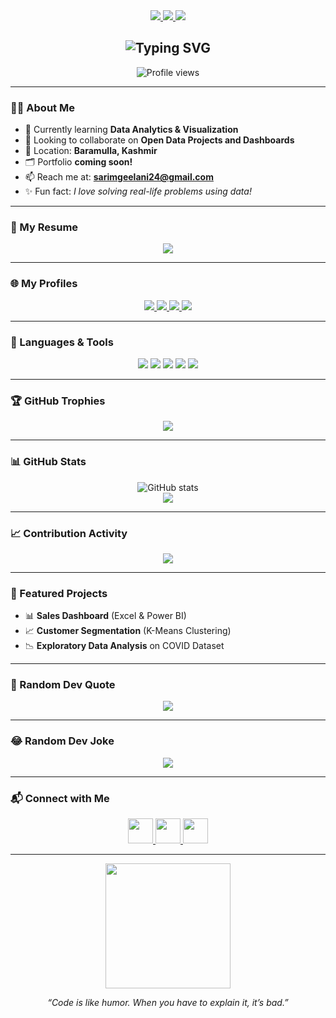 <!-- 🌟 Sarim's GitHub Profile README 🌟 -->

<!-- Badges Section -->
<div id="badges" align="center">
    <a href="https://www.linkedin.com/in/sarim-syed-9b31a02bb" target="_blank">
        <img src="https://img.shields.io/badge/LinkedIn-blue?style=for-the-badge&logo=linkedin&logoColor=white"/>
    </a>
    <a href="mailto:sarimgeelani24@gmail.com" target="_blank">
        <img src="https://img.shields.io/badge/Gmail-sarimgeelani24@gmail.com-red?style=for-the-badge&logo=gmail&logoColor=white"/>
    </a>
    <a href="https://www.instagram.com/sarim______geelani" target="_blank">
        <img src="https://img.shields.io/badge/Instagram-Follow--me-E4405F?style=for-the-badge&logo=instagram&logoColor=white"/>
    </a>
</div>

<!-- Typing Animation -->
<h2 align="center">
  <img src="https://readme-typing-svg.herokuapp.com?font=Fira+Code&pause=1000&center=true&width=500&lines=Hi+%F0%9F%91%8B%2C+I'm+Sarim+Hameed;Data+Analytics+Enthusiast;Aspiring+Data+Scientist;Lifelong+Learner" alt="Typing SVG"/>
</h2>

<!-- Profile Views -->
<p align="center">
    <img src="https://komarev.com/ghpvc/?username=sarimhameed-code&label=Profile%20views&color=0e75b6&style=flat" alt="Profile views"/>
</p>

---

### 👨‍💻 About Me  
- 🌟 Currently learning **Data Analytics & Visualization**  
- 🤝 Looking to collaborate on **Open Data Projects and Dashboards**  
- 📍 Location: **Baramulla, Kashmir**  
- 🗂️ Portfolio **coming soon!**  
- 📫 Reach me at: **sarimgeelani24@gmail.com**  
- ✨ Fun fact: *I love solving real-life problems using data!*  

---

### 📄 My Resume
<p align="center">
  <a href="https://github.com/sarimhameed-code/sarimhameed-code/blob/main/resume.pdf" target="_blank">
    <img src="https://img.shields.io/badge/View%20My%20Resume-blue?style=for-the-badge&logo=adobe-acrobat-reader&logoColor=white"/>
  </a>
</p>

---

### 🌐 My Profiles
<p align="center">
  <a href="https://share.streamlit.io/user/sarimhameed-code" target="_blank">
    <img src="https://img.shields.io/badge/Streamlit-App-FF4B4B?style=for-the-badge&logo=streamlit&logoColor=white"/>
  </a>
  <a href="https://huggingface.co/sarimhameed" target="_blank">
    <img src="https://img.shields.io/badge/HuggingFace-FFAE1A?style=for-the-badge&logo=huggingface&logoColor=white"/>
  </a>
  <a href="https://leetcode.com/u/sarimhameed" target="_blank">
    <img src="https://img.shields.io/badge/LeetCode-FFA116?style=for-the-badge&logo=leetcode&logoColor=white"/>
  </a>
  <a href="https://www.kaggle.com/sarimhameed" target="_blank">
    <img src="https://img.shields.io/badge/Kaggle-20BEFF?style=for-the-badge&logo=kaggle&logoColor=white"/>
  </a>
</p>

---

### 🚀 Languages & Tools
<p align="center">
  <img src="https://img.shields.io/badge/Python-3776AB?style=for-the-badge&logo=python&logoColor=white"/>
  <img src="https://img.shields.io/badge/Excel-217346?style=for-the-badge&logo=microsoft-excel&logoColor=white"/>
  <img src="https://img.shields.io/badge/MySQL-005C84?style=for-the-badge&logo=mysql&logoColor=white"/>
  <img src="https://img.shields.io/badge/Pandas-150458?style=for-the-badge&logo=pandas&logoColor=white"/>
  <img src="https://img.shields.io/badge/Seaborn-34A4EB?style=for-the-badge&logoColor=white"/>
</p>

---

### 🏆 GitHub Trophies
<p align="center">
  <img src="https://github-profile-trophy.vercel.app/?username=sarimhameed-code&theme=radical&no-frame=true&no-bg=false&margin-w=4"/>
</p>

---

### 📊 GitHub Stats
<p align="center">
  <img src="https://github-readme-stats.vercel.app/api?username=sarimhameed-code&show_icons=true&theme=radical" alt="GitHub stats"/>
  <br>
  <img src="https://github-readme-stats.vercel.app/api/top-langs/?username=sarimhameed-code&layout=compact&theme=radical"/>
</p>

---

### 📈 Contribution Activity
<p align="center">
  <img src="https://github-readme-activity-graph.vercel.app/graph?username=sarimhameed-code&theme=react-dark"/>
</p>

---

### 📂 Featured Projects
- 📊 **Sales Dashboard** (Excel & Power BI)  
- 📈 **Customer Segmentation** (K-Means Clustering)  
- 📉 **Exploratory Data Analysis** on COVID Dataset  

---

### 🧠 Random Dev Quote
<p align="center">
  <img src="https://quotes-github-readme.vercel.app/api?type=horizontal&theme=radical"/>
</p>

---

### 😂 Random Dev Joke
<p align="center">
  <img src="https://readme-jokes.vercel.app/api?theme=radical"/>
</p>

---

### 📬 Connect with Me
<p align="center">
  <a href="https://www.linkedin.com/in/sarimhameed" target="_blank">
    <img src="https://img.icons8.com/color/48/000000/linkedin.png" width="40"/>
  </a>
  <a href="mailto:sarimgeelani24@gmail.com" target="_blank">
    <img src="https://img.icons8.com/color/48/000000/gmail--v1.png" width="40"/>
  </a>
  <a href="https://www.instagram.com/sarim______geelani" target="_blank">
    <img src="https://img.icons8.com/color/48/000000/instagram-new.png" width="40"/>
  </a>
</p>

---

<div align="center">
  <img src="https://media.giphy.com/media/qgQUggAC3Pfv687qPC/giphy.gif" width="200"/>
  <p><em>“Code is like humor. When you have to explain it, it’s bad.”</em></p>
</div>
